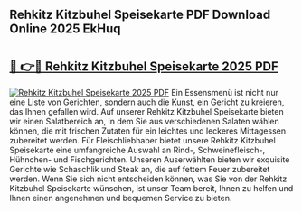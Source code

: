 ## Rehkitz Kitzbuhel Speisekarte PDF Download Online 2025 EkHuq

# <h2><a href="http://gcacpx5.nevu.top/?p=Rehkitz+Kitzbuhel+Speisekarte">🔗 👉🔴 Rehkitz Kitzbuhel Speisekarte 2025 PDF</a></h2>

[![Rehkitz Kitzbuhel Speisekarte 2025 PDF](https://i.imgur.com/dBaPXMq.png)](http://gcacpx5.nevu.top/?p=Rehkitz+Kitzbuhel+Speisekarte)
Ein Essensmenü ist nicht nur eine Liste von Gerichten, sondern auch die Kunst, ein Gericht zu kreieren, das Ihnen gefallen wird. Auf unserer Rehkitz Kitzbuhel Speisekarte bieten wir einen Salatbereich an, in dem Sie aus verschiedenen Salaten wählen können, die mit frischen Zutaten für ein leichtes und leckeres Mittagessen zubereitet werden. Für Fleischliebhaber bietet unsere Rehkitz Kitzbuhel Speisekarte eine umfangreiche Auswahl an Rind-, Schweinefleisch-, Hühnchen- und Fischgerichten. Unseren Auserwählten bieten wir exquisite Gerichte wie Schaschlik und Steak an, die auf fettem Feuer zubereitet werden. Wenn Sie sich nicht entscheiden können, was Sie von der Rehkitz Kitzbuhel Speisekarte wünschen, ist unser Team bereit, Ihnen zu helfen und Ihnen einen angenehmen und bequemen Service zu bieten.

